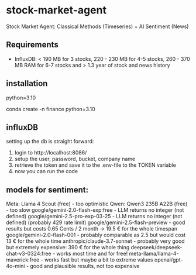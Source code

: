 # stock-market-agent
Stock Market Agent: Classical Methods (Timeseries) + AI Sentiment (News)

## Requirements

- InfluxDB: < 190 MB for 3 stocks, 220 - 230 MB for 4-5 stocks, 260 - 370 MB RAM for 6-7 stocks and > 1.3 year of stock and news history

## installation

python=3.10

conda create -n finance python=3.10

## influxDB

setting up the db is straight forward:

1. login to http://localhost:8086/
2. setup the user, password, bucket, company name
3. retrieve the token and save it to the .env-file to the TOKEN variable
4. now you can run the code

## models for sentiment:

Meta: Llama 4 Scout (free) - too optimistic
Qwen: Qwen3 235B A22B (free) - too slow
google/gemini-2.0-flash-exp:free - LLM returns no integer (not defined)
google/gemini-2.5-pro-exp-03-25 - LLM returns no integer (not defined) (probably 429 rate limit)
google/gemini-2.5-flash-preview - good results but costs 0.65 Cents / 2 month -> 19.5 € for the whole timespan
google/gemini-2.0-flash-001 - probably comparable as 2.5 but would cost 13 € for the whole time
anthropic/claude-3.7-sonnet - probably very good but extremely expensive: 390 € for the whole thing
deepseek/deepseek-chat-v3-0324:free - works most time and for free!
meta-llama/llama-4-maverick:free - works fast but maybe a bit to extreme values
openai/gpt-4o-mini - good and plausible results, not too expensive
